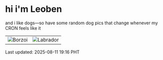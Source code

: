 # hi i'm Leoben

and i like dogs—so have some random dog pics that change whenever my CRON feels like it

|  |  |
|--------|----------|
| ![Borzoi](https://random-dog-vercel.vercel.app/api/random-borzoi?v=1754911016) | ![Labrador](https://random-dog-vercel.vercel.app/api/random-labrador?v=1754911016) |

Last updated: 2025-08-11 19:16 PHT
